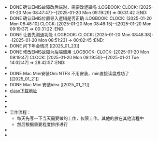- DONE 确认EMIS故障改后端时，需要改逻辑吗
  :LOGBOOK:
  CLOCK: [2025-01-20 Mon 08:47:47]--[2025-01-20 Mon 09:19:29] =>  00:31:42
  :END:
- DONE 确认EMIS位置导入逻辑是否正确
  :LOGBOOK:
  CLOCK: [2025-01-20 Mon 08:48:10]
  CLOCK: [2025-01-20 Mon 08:48:15]--[2025-01-20 Mon 09:19:37] =>  00:31:22
  :END:
- DONE 让姜先测通功能
  :LOGBOOK:
  CLOCK: [2025-01-20 Mon 08:48:38]--[2025-01-20 Mon 08:51:23] =>  00:02:45
  :END:
- DONE 问下年会情况 [[2025_01_23]]
- DONE 修改EMIS故障为后端调用
  :LOGBOOK:
  CLOCK: [2025-01-20 Mon 09:19:47]
  CLOCK: [2025-01-20 Mon 09:19:50]--[2025-01-21 Tue 14:02:47] =>  28:42:57
  :END:
-
- DONE  Mac Mini安装Omi NTFS  不用安装，min直接读盘成功了[[2025_01_21]]
- DONE Mac Mini 安装idea [[2025_01_21]]
- [clasx下载地址](https://neoladder.com/doc/installers/ClashX.dmg.zip)
-
-
-
- 工作流程：
	- 每天先写一下当天需要做的工作，仅限工作。其他的放在其他流程中
	- 然后根据重要程度排序进行
-
-